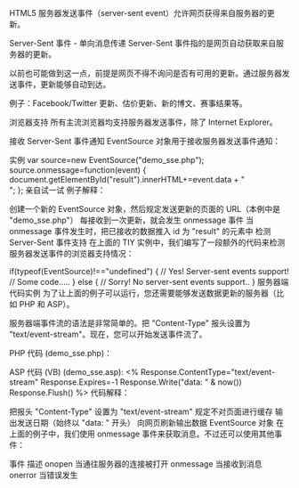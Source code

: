 HTML5 服务器发送事件（server-sent event）允许网页获得来自服务器的更新。

Server-Sent 事件 - 单向消息传递
Server-Sent 事件指的是网页自动获取来自服务器的更新。

以前也可能做到这一点，前提是网页不得不询问是否有可用的更新。通过服务器发送事件，更新能够自动到达。

例子：Facebook/Twitter 更新、估价更新、新的博文、赛事结果等。

浏览器支持
所有主流浏览器均支持服务器发送事件，除了 Internet Explorer。

接收 Server-Sent 事件通知
EventSource 对象用于接收服务器发送事件通知：

实例
var source=new EventSource("demo_sse.php");
source.onmessage=function(event)
  {
  document.getElementById("result").innerHTML+=event.data + "<br />";
  };
亲自试一试
例子解释：

创建一个新的 EventSource 对象，然后规定发送更新的页面的 URL（本例中是 "demo_sse.php"）
每接收到一次更新，就会发生 onmessage 事件
当 onmessage 事件发生时，把已接收的数据推入 id 为 "result" 的元素中
检测 Server-Sent 事件支持
在上面的 TIY 实例中，我们编写了一段额外的代码来检测服务器发送事件的浏览器支持情况：

if(typeof(EventSource)!=="undefined")
  {
  // Yes! Server-sent events support!
  // Some code.....
  }
else
  {
  // Sorry! No server-sent events support..
  }
服务器端代码实例
为了让上面的例子可以运行，您还需要能够发送数据更新的服务器（比如 PHP 和 ASP）。

服务器端事件流的语法是非常简单的。把 "Content-Type" 报头设置为 "text/event-stream"。现在，您可以开始发送事件流了。

PHP 代码 (demo_sse.php)：
<?php
header('Content-Type: text/event-stream');
header('Cache-Control: no-cache');

$time = date('r');
echo "data: The server time is: {$time}\n\n";
flush();
?>
ASP 代码 (VB) (demo_sse.asp):
<%
Response.ContentType="text/event-stream"
Response.Expires=-1
Response.Write("data: " & now())
Response.Flush()
%>
代码解释：

把报头 "Content-Type" 设置为 "text/event-stream"
规定不对页面进行缓存
输出发送日期（始终以 "data: " 开头）
向网页刷新输出数据
EventSource 对象
在上面的例子中，我们使用 onmessage 事件来获取消息。不过还可以使用其他事件：

事件	描述
onopen	当通往服务器的连接被打开
onmessage	当接收到消息
onerror	当错误发生